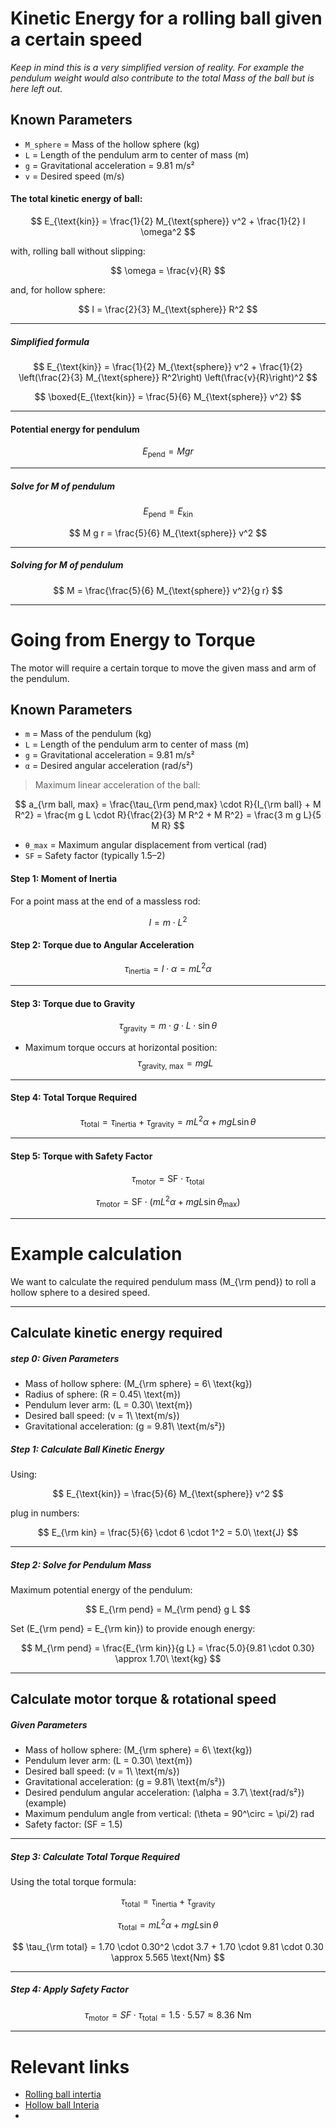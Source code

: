 # Kinetic Energy for a rolling ball given a certain speed
_Keep in mind this is a very simplified version of reality. For example the pendulum weight would also contribute to the total Mass of the ball but is here left out._

## **Known Parameters**
- `M_sphere` = Mass of the hollow sphere (kg)  
- `L` = Length of the pendulum arm to center of mass (m)  
- `g` = Gravitational acceleration = 9.81 m/s²  
- `v` = Desired speed (m/s) 

#### The total kinetic energy of ball:
$$
E_{\text{kin}} = \frac{1}{2} M_{\text{sphere}} v^2 + \frac{1}{2} I \omega^2
$$

with, rolling ball without slipping:

$$
\omega = \frac{v}{R}
$$

and, for hollow sphere:

$$
I = \frac{2}{3} M_{\text{sphere}} R^2
$$

---
##### Simplified formula

$$
E_{\text{kin}} = \frac{1}{2} M_{\text{sphere}} v^2 + \frac{1}{2} \left(\frac{2}{3} M_{\text{sphere}} R^2\right) \left(\frac{v}{R}\right)^2
$$

$$
\boxed{E_{\text{kin}} = \frac{5}{6} M_{\text{sphere}} v^2}
$$

---
#### Potential energy for pendulum
$$
E_{\text{pend}} = M g r
$$

---
##### Solve for M of pendulum
$$
E_{\text{pend}} = E_{\text{kin}}
$$

$$
M g r = \frac{5}{6} M_{\text{sphere}} v^2
$$

---
##### Solving for M of pendulum
$$
M = \frac{\frac{5}{6} M_{\text{sphere}} v^2}{g r}
$$

---

# Going from Energy to Torque
The motor will require a certain torque to move the given mass and arm of the pendulum.

## **Known Parameters**
- `m` = Mass of the pendulum (kg)  
- `L` = Length of the pendulum arm to center of mass (m)  
- `g` = Gravitational acceleration = 9.81 m/s²  
- `α` = Desired angular acceleration (rad/s²)

> Maximum linear acceleration of the ball:

$$
a_{\rm ball, max} = \frac{\tau_{\rm pend,max} \cdot R}{I_{\rm ball} + M R^2} 
= \frac{m g L \cdot R}{\frac{2}{3} M R^2 + M R^2} 
= \frac{3 m g L}{5 M R}
$$

- `θ_max` = Maximum angular displacement from vertical (rad)  
- `SF` = Safety factor (typically 1.5–2)

#### **Step 1: Moment of Inertia**
For a point mass at the end of a massless rod:

$$
I = m \cdot L^2
$$


#### **Step 2: Torque due to Angular Acceleration**
$$
\tau_\text{inertia} = I \cdot \alpha = m L^2 \alpha
$$

---

#### **Step 3: Torque due to Gravity**
$$
\tau_\text{gravity} = m \cdot g \cdot L \cdot \sin\theta
$$

- Maximum torque occurs at horizontal position:  
$$
\tau_\text{gravity, max} = m g L
$$

---

#### **Step 4: Total Torque Required**
$$
\tau_\text{total} = \tau_\text{inertia} + \tau_\text{gravity} = m L^2 \alpha + m g L \sin\theta
$$

---

#### **Step 5: Torque with Safety Factor**
$$
\tau_\text{motor} = \text{SF} \cdot \tau_\text{total} 
$$

$$
\tau_\text{motor} = \text{SF} \cdot ( m L^2 \alpha + m g L \sin\theta_\text{max} )
$$

---
# Example calculation
We want to calculate the required pendulum mass \(M_{\rm pend}\) to roll a hollow sphere to a desired speed.

---
## Calculate kinetic energy required

##### **step 0: Given Parameters**

- Mass of hollow sphere: \(M_{\rm sphere} = 6\ \text{kg}\)  
- Radius of sphere: \(R = 0.45\ \text{m}\)  
- Pendulum lever arm: \(L = 0.30\ \text{m}\)  
- Desired ball speed: \(v = 1\ \text{m/s}\)  
- Gravitational acceleration: \(g = 9.81\ \text{m/s²}\)  


##### **Step 1: Calculate Ball Kinetic Energy**
Using:

$$
E_{\text{kin}} = \frac{5}{6} M_{\text{sphere}} v^2
$$

plug in numbers:

$$
E_{\rm kin} = \frac{5}{6} \cdot 6 \cdot 1^2 = 5.0\ \text{J}
$$

---

##### **Step 2: Solve for Pendulum Mass**

Maximum potential energy of the pendulum:

$$
E_{\rm pend} = M_{\rm pend} g L
$$

Set \(E_{\rm pend} = E_{\rm kin}\) to provide enough energy:

$$
M_{\rm pend} = \frac{E_{\rm kin}}{g L} = \frac{5.0}{9.81 \cdot 0.30} \approx 1.70\ \text{kg}
$$

---

## Calculate motor torque & rotational speed

##### **Given Parameters**

- Mass of hollow sphere: \(M_{\rm sphere} = 6\ \text{kg}\)  
- Pendulum lever arm: \(L = 0.30\ \text{m}\)  
- Desired ball speed: \(v = 1\ \text{m/s}\)  
- Gravitational acceleration: \(g = 9.81\ \text{m/s²}\)  
- Desired pendulum angular acceleration: \(\alpha = 3.7\ \text{rad/s²}\) (example)  
- Maximum pendulum angle from vertical: \(\theta = 90^\circ = \pi/2\) rad  
- Safety factor: \(SF = 1.5\)  

---

##### **Step 3: Calculate Total Torque Required**

Using the total torque formula:

$$
\tau_\text{total} = \tau_\text{inertia} + \tau_\text{gravity}
$$

$$
\tau_\text{total} = m L^2 \alpha + m g L \sin\theta
$$

$$
\tau_{\rm total} = 1.70 \cdot 0.30^2 \cdot 3.7 + 1.70 \cdot 9.81 \cdot 0.30 \approx 5.565 \text{Nm}
$$

---

##### **Step 4: Apply Safety Factor**

$$
\tau_\text{motor} = SF \cdot \tau_\text{total} = 1.5 \cdot 5.57 \approx 8.36\ \text{Nm}
$$

---


# Relevant links

- [Rolling ball intertia](http://hyperphysics.phy-astr.gsu.edu/hbase/rotwe.html)
- [Hollow ball Interia](https://images.squarespace-cdn.com/content/v1/58757ed7f5e231cc32494a1b/1507333885709-Y85UDFNJZNJOU1YR52MJ/rotational+inertiaimg.jpg)
- []()